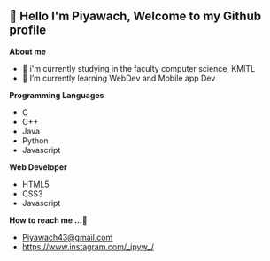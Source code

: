 ## **👋 Hello I'm Piyawach, Welcome to my Github profile**

**About me**
- 🌱 i'm currently studying in the faculty computer science, KMITL
- 🌱 I’m currently learning WebDev and Mobile app Dev

**Programming Languages**

- C
- C++
- Java
- Python
- Javascript

**Web Developer**
- HTML5
- CSS3
- Javascript

**How to reach me ...👀**
- Piyawach43@gmail.com
- https://www.instagram.com/_ipyw_/
<!---
FireCrackerX/FireCrackerX is a ✨ special ✨ repository because its `README.md` (this file) appears on your GitHub profile.
You can click the Preview link to take a look at your changes.
--->
